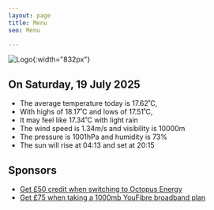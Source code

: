 ```yaml
---
layout: page
title: Menu
seo: Menu

---
```


![Logo](/images/logo.jpg){:width="832px"}

<!-- weather_marker starts -->
## On Saturday, 19 July 2025

- The average temperature today is 17.62˚C,
- With highs of 18.17˚C and lows of 17.51˚C,
- It may feel like 17.34˚C with light rain
- The wind speed is 1.34m/s and visibility is 10000m
- The pressure is 1001hPa and humidity is 73%
- The sun will rise at 04:13 and set at 20:15

<!-- weather_marker ends -->

## Sponsors

- [Get £50 credit when switching to Octopus Energy](https://bit.ly/3oD1nnS)
- [Get £75 when taking a 1000mb YouFibre broadband plan](https://aklam.io/91zWhU?)

